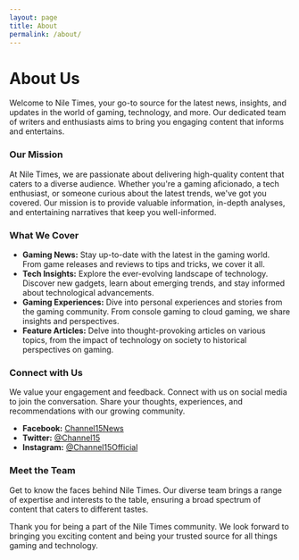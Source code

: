 ```yaml
---
layout: page
title: About
permalink: /about/
---
```


# About Us

Welcome to Nile Times, your go-to source for the latest news, insights, and updates in the world of gaming, technology, and more. Our dedicated team of writers and enthusiasts aims to bring you engaging content that informs and entertains.

### Our Mission

At Nile Times, we are passionate about delivering high-quality content that caters to a diverse audience. Whether you're a gaming aficionado, a tech enthusiast, or someone curious about the latest trends, we've got you covered. Our mission is to provide valuable information, in-depth analyses, and entertaining narratives that keep you well-informed.

### What We Cover

- **Gaming News:** Stay up-to-date with the latest in the gaming world. From game releases and reviews to tips and tricks, we cover it all.
- **Tech Insights:** Explore the ever-evolving landscape of technology. Discover new gadgets, learn about emerging trends, and stay informed about technological advancements.
- **Gaming Experiences:** Dive into personal experiences and stories from the gaming community. From console gaming to cloud gaming, we share insights and perspectives.
- **Feature Articles:** Delve into thought-provoking articles on various topics, from the impact of technology on society to historical perspectives on gaming.

### Connect with Us

We value your engagement and feedback. Connect with us on social media to join the conversation. Share your thoughts, experiences, and recommendations with our growing community.

- **Facebook:** [Channel15News](#)
- **Twitter:** [@Channel15](#)
- **Instagram:** [@Channel15Official](#)

### Meet the Team

Get to know the faces behind Nile Times. Our diverse team brings a range of expertise and interests to the table, ensuring a broad spectrum of content that caters to different tastes.

Thank you for being a part of the Nile Times community. We look forward to bringing you exciting content and being your trusted source for all things gaming and technology.
